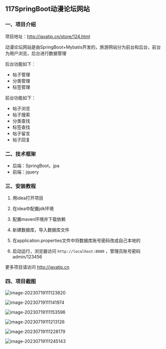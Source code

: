 ## 117SpringBoot动漫论坛网站

### 一、项目介绍

项目地址：http://javatip.cn/store/124.html

动漫论坛网站是由SpringBoot+Mybatis开发的，旅游网站分为前台和后台，前台为用户浏览，后台进行数据管理

后台功能如下：

- 帖子管理
- 分类管理
- 标签管理

前台功能如下：

- 帖子浏览
- 帖子搜索
- 分类查找
- 标签查找
- 帖子留言
- 帖子回复

### 二、技术框架

- 后端：SpringBoot，jpa
- 前端：jquery

### 三、安装教程

1. 用idea打开项目

2. 在idea中配置jdk环境

3. 配置maven环境并下载依赖

4. 新建数据库，导入数据库文件

5. 在application.properties文件中将数据库账号密码改成自己本地的

6. 启动运行，浏览器访问 `http://localhost:8080` ，管理员账号密码 admin/123456


更多项目请访问 http://javatip.cn

### 四、项目截图

![image-20230719111123820](http://image.javatip.cn/bysj/20230719111124.png)

![image-20230719111141974](http://image.javatip.cn/bysj/20230719111142.png)

![image-20230719111153596](http://image.javatip.cn/bysj/20230719111153.png)

![image-20230719111213126](http://image.javatip.cn/bysj/20230719111213.png)

![image-20230719111228179](http://image.javatip.cn/bysj/20230719111228.png)

![image-20230719111245143](http://image.javatip.cn/bysj/20230719111245.png)
